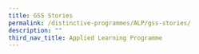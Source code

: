 ```yaml
---
title: GSS Stories
permalink: /distinctive-programmes/ALP/gss-stories/
description: ""
third_nav_title: Applied Learning Programme
---
```

